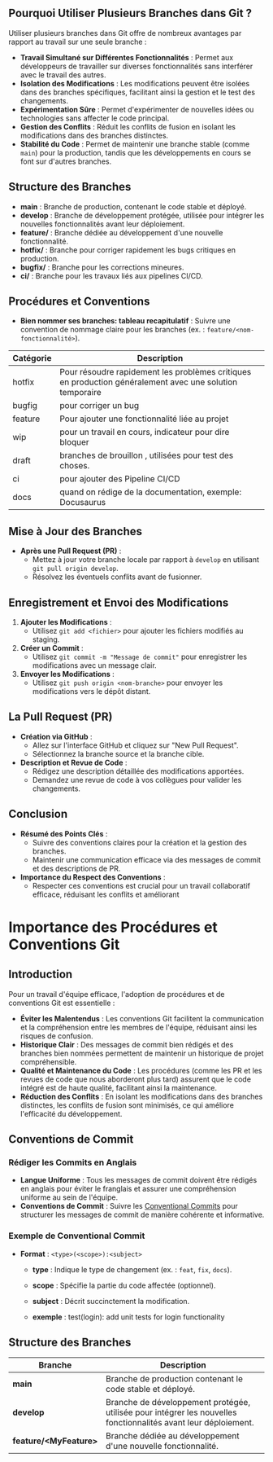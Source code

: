  ## Pourquoi Utiliser Plusieurs Branches dans Git ?

Utiliser plusieurs branches dans Git offre de nombreux avantages par rapport au travail sur une seule branche :

- **Travail Simultané sur Différentes Fonctionnalités** : Permet aux développeurs de travailler sur diverses fonctionnalités sans interférer avec le travail des autres.
- **Isolation des Modifications** : Les modifications peuvent être isolées dans des branches spécifiques, facilitant ainsi la gestion et le test des changements.
- **Expérimentation Sûre** : Permet d'expérimenter de nouvelles idées ou technologies sans affecter le code principal.
- **Gestion des Conflits** : Réduit les conflits de fusion en isolant les modifications dans des branches distinctes.
- **Stabilité du Code** : Permet de maintenir une branche stable (comme `main`) pour la production, tandis que les développements en cours se font sur d'autres branches.



## Structure des Branches

- **main** : Branche de production, contenant le code stable et déployé. <!-- .element: class="fragment" -->
- **develop** : Branche de développement protégée, utilisée pour intégrer les nouvelles fonctionnalités avant leur déploiement. <!-- .element: class="fragment" -->
- **feature/<MyFeature>** : Branche dédiée au développement d'une nouvelle fonctionnalité. <!-- .element: class="fragment" -->
- **hotfix/<correctifCritiqueEnProduction>** : Branche pour corriger rapidement les bugs critiques en production. <!-- .element: class="fragment" -->
- **bugfix/<Correctif>** : Branche pour les corrections mineures. <!-- .element: class="fragment" -->
- **ci/<pipelineDevelop>** : Branche pour les travaux liés aux pipelines CI/CD. <!-- .element: class="fragment" -->


## Procédures et Conventions

- **Bien nommer ses branches: tableau recapitulatif** : Suivre une convention de nommage claire pour les branches (ex. : `feature/<nom-fonctionnalité>`).

| Catégorie |  Description|
|--|--|
| hotfix | Pour résoudre rapidement les problèmes critiques en production généralement avec une solution temporaire | <!-- .element: class="fragment" -->
| bugfig | pour corriger un bug | <!-- .element: class="fragment" -->
| feature | Pour ajouter une fonctionnalité liée au projet | <!-- .element: class="fragment" -->
| wip | pour un travail en cours, indicateur pour dire bloquer | <!-- .element: class="fragment" -->
| draft | branches de brouillon , utilisées pour test des choses. | <!-- .element: class="fragment" -->
| ci | pour ajouter des Pipeline CI/CD | <!-- .element: class="fragment" -->
| docs | quand on rédige de la documentation, exemple: Docusaurus | <!-- .element: class="fragment" -->




## Mise à Jour des Branches

- **Après une Pull Request (PR)** :
  - Mettez à jour votre branche locale par rapport à `develop` en utilisant `git pull origin develop`.
  - Résolvez les éventuels conflits avant de fusionner.


## Enregistrement et Envoi des Modifications

1. **Ajouter les Modifications** :
   - Utilisez `git add <fichier>` pour ajouter les fichiers modifiés au staging.
2. **Créer un Commit** :
   - Utilisez `git commit -m "Message de commit"` pour enregistrer les modifications avec un message clair.
3. **Envoyer les Modifications** :
   - Utilisez `git push origin <nom-branche>` pour envoyer les modifications vers le dépôt distant.


## La Pull Request (PR)

- **Création via GitHub** :
  - Allez sur l'interface GitHub et cliquez sur "New Pull Request".
  - Sélectionnez la branche source et la branche cible.
- **Description et Revue de Code** :
  - Rédigez une description détaillée des modifications apportées.
  - Demandez une revue de code à vos collègues pour valider les changements.



## Conclusion

- **Résumé des Points Clés** :
  - Suivre des conventions claires pour la création et la gestion des branches.
  - Maintenir une communication efficace via des messages de commit et des descriptions de PR.
- **Importance du Respect des Conventions** :
  - Respecter ces conventions est crucial pour un travail collaboratif efficace, réduisant les conflits et améliorant 

 # Importance des Procédures et Conventions Git

## Introduction

Pour un travail d'équipe efficace, l'adoption de procédures et de conventions Git est essentielle :

- **Éviter les Malentendus** : Les conventions Git facilitent la communication et la compréhension entre les membres de l'équipe, réduisant ainsi les risques de confusion.
- **Historique Clair** : Des messages de commit bien rédigés et des branches bien nommées permettent de maintenir un historique de projet compréhensible.
- **Qualité et Maintenance du Code** : Les procédures (comme les PR et les revues de code que nous aborderont plus tard) assurent que le code intégré est de haute qualité, facilitant ainsi la maintenance.
- **Réduction des Conflits** : En isolant les modifications dans des branches distinctes, les conflits de fusion sont minimisés, ce qui améliore l'efficacité du développement.


## Conventions de Commit

### Rédiger les Commits en Anglais

- **Langue Uniforme** : Tous les messages de commit doivent être rédigés en anglais pour éviter le franglais et assurer une compréhension uniforme au sein de l'équipe.
- **Conventions de Commit** : Suivre les [Conventional Commits](https://www.conventionalcommits.org/en/v1.0.0/) pour structurer les messages de commit de manière cohérente et informative.




### Exemple de Conventional Commit

- **Format** : `<type>(<scope>):<subject>`
  - **type** : Indique le type de changement (ex. : `feat`, `fix`, `docs`).
   - **scope** : Spécifie la partie du code affectée (optionnel).
  - **subject** : Décrit succinctement la modification.
  
  - **exemple** : test(login): add unit tests for login functionality



## Structure des Branches

| **Branche**               | **Description**                                                                                                 |
| ------------------------- | --------------------------------------------------------------------------------------------------------------- |
| **main**                  | Branche de production contenant le code stable et déployé.                                                      |
| **develop**               | Branche de développement protégée, utilisée pour intégrer les nouvelles fonctionnalités avant leur déploiement. |
| **feature/\<MyFeature\>** | Branche dédiée au développement d'une nouvelle fonctionnalité.                                                  |

